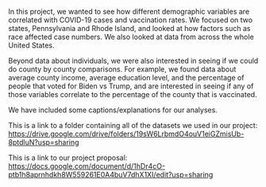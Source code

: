 In this project, we wanted to see how different demographic variables are correlated with COVID-19 cases and vaccination rates. We focused on two states, Pennsylvania and Rhode Island, and looked at how factors such as race affected case numbers. We also looked at data from across the whole United States.

Beyond data about individuals, we were also interested in seeing if we could do county by county comparisons. For example, we found data about average county income, average education level, and the percentage of people that voted for  Biden vs Trump, and are interested in seeing if any of those variables correlate to the percentage of the county that is vaccinated.

We have included some captions/explanations for our analyses.

This is a link to a folder containing all of the datasets we used in our project:
https://drive.google.com/drive/folders/19sW6LrbmdO4ouV1eiGZmisUb-8ptdluN?usp=sharing  

This is a link to our project proposal:
https://docs.google.com/document/d/1hDr4cO-ptb1h8aprnhdkh8W559261E0A4buV7dhX1XI/edit?usp=sharing
